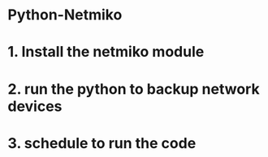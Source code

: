 # Python-Netmiko
# 1. Install the netmiko module
# 2. run the python to backup network devices
# 3. schedule to run the code
